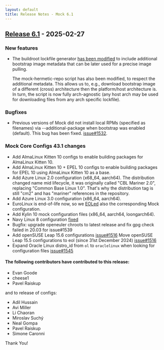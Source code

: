 ```yaml
---
layout: default
title: Release Notes - Mock 6.1
---
```


## [Release 6.1](https://rpm-software-management.github.io/mock/Release-Notes-6.1) - 2025-02-27


### New features

- The buildroot lockfile generator [has been modified][PR#1548] to include
  additional bootstrap image metadata that can be later used for a precise image
  pulling.

  The mock-hermetic-repo script has also been modified, to respect the additional
  metadata.  This allows us to, e.g., download bootstrap image of a different
  (cross) architecture then the platform/host architecture is.  In turn, the
  script is now fully arch-agnostic (any host arch may be used for downloading
  files from any arch specific lockfile). 


### Bugfixes

- Previous versions of Mock did not install local RPMs (specified as filenames)
  via --additional-package when bootstrap was enabled (default).  This bug has
  been fixed.  [issue#1532][]. 


### Mock Core Configs 43.1 changes

- Add AlmaLinux Kitten 10 configs to enable building packages for AlmaLinux Kitten 10. 
- Add AlmaLinux Kitten 10 + EPEL 10 configs to enable building packages for EPEL 10 using AlmaLinux Kitten 10 as a base. 
- Add Azure Linux 2.0 configuration (x68_64, aarch64). The distribution changed name mid lifecycle, it was originally called "CBL Mariner 2.0", replacing "Common Base Linux 1.0". That's why the distribution tag is still "cm2" and has "mariner" references in the repository. 
- Add Azure Linux 3.0 configuration (x86_64, aarch64). 
- EuroLinux is end-of-life now, so we [EOLed][issue#1537] also the corresponding Mock configuration. 
- Add Kylin 10 mock configuration files (x86_64, aarch64, loongarch64). 
- Navy Linux 8 configuration [fixed][issue#1538] 
- Bugfix: upgrade openeuler chroots to latest release and fix gpg check failed in 20.03 for issue#1539 
- Add openSUSE Leap 15.6 configurations [issue#1516][]
  Move openSUSE Leap 15.5 configurations to eol (since 31st December 2024) [issue#1516][] 
- Expand Oracle Linux distro_id from `ol` to `oraclelinux` when looking for configuration files [issue#1545]

#### The following contributors have contributed to this release:
                                                                                                                                                                                             
- Evan Goode
- cheese1
- Pavel Raiskup

and to release of configs:

- Adil Hussain
- Avi Miller
- Li Chaoran
- Miroslav Suchý
- Neal Gompa
- Pavel Raiskup
- Simone Caronni

Thank You!



[issue#1516]: https://github.com/rpm-software-management/mock/issues/1516
[issue#1545]: https://github.com/rpm-software-management/mock/issues/1545
[issue#1537]: https://github.com/rpm-software-management/mock/issues/1537
[issue#1532]: https://github.com/rpm-software-management/mock/issues/1532
[issue#1538]: https://github.com/rpm-software-management/mock/issues/1538
[PR#1548]: https://github.com/rpm-software-management/mock/pull/1548
